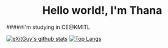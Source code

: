 <h1 align="center"> Hello world!, I'm Thana</h1>
#####I'm studying in CE@KMITL
<br/>

[![eXitGuy's github stats](https://github-readme-stats.vercel.app/api?username=eXitHere&theme=radical)](https://github.com/anuraghazra/github-readme-stats)
[![Top Langs](https://github-readme-stats.vercel.app/api/top-langs/?username=eXitHere&layout=compact)](https://github.com/anuraghazra/github-readme-stats)
